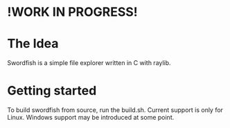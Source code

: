 # !WORK IN PROGRESS!
# The Idea
Swordfish is a simple file explorer written in C with raylib.

# Getting started
To build swordfish from source, run the build.sh. 
Current support is only for Linux. Windows support may be introduced at some point.
